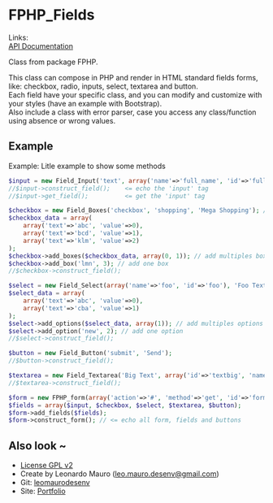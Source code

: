 # FPHP_Fields #

Links:      
[API Documentation](http://doc.leonardomauro.com/fphp/)
   
Class from package FPHP.   

This class can compose in PHP and render in HTML standard fields forms, like: checkbox, radio, inputs, select, textarea and button.   
Each field have your specific class, and you can modify and customize with your styles (have an example with Bootstrap).   
Also include a class with error parser, case you access any class/function using absence or wrong values.   
   
## Example  
Example: Litle example to show some methods   
   
```php
$input = new Field_Input('text', array('name'=>'full_name', 'id'=>'full_name'), 'Name');   
//$input->construct_field();	<= echo the 'input' tag   
//$input->get_field();			<= get the 'input' tag   

$checkbox = new Field_Boxes('checkbox', 'shopping', 'Mega Shopping'); // boxes => checkbox or radio   
$checkbox_data = array(   
	array('text'=>'abc', 'value'=>0),   
	array('text'=>'bcd', 'value'=>1),   
	array('text'=>'klm', 'value'=>2)   
);   
$checkbox->add_boxes($checkbox_data, array(0, 1)); // add multiples box   
$checkbox->add_box('lmn', 3); // add one box   
//$checkbox->construct_field();   

$select = new Field_Select(array('name'=>'foo', 'id'=>'foo'), 'Foo Text');   
$select_data = array(   
	array('text'=>'abc', 'value'=>0),   
	array('text'=>'cba', 'value'=>1)   
);   
$select->add_options($select_data, array(1)); // add multiples options   
$select->add_option('new', 2); // add one option   
//$select->construct_field();   

$button = new Field_Button('submit', 'Send');   
//$button->construct_field();   

$textarea = new Field_Textarea('Big Text', array('id'=>'textbig', 'name'=>'textbig'));   
//$textarea->construct_field();   

$form = new FPHP_form(array('action'=>'#', 'method'=>'get', 'id'=>'form_example', 'name'=>'form_example'));   
$fields = array($input, $checkbox, $select, $textarea, $button);   
$form->add_fields($fields);   
$form->construct_form(); // <= echo all form, fields and buttons   
```

## Also look ~  	
* [License GPL v2][gpl]
* Create by Leonardo Mauro ([leo.mauro.desenv@gmail.com][email])
* Git: [leomaurodesenv][git]
* Site: [Portfolio][leomauro]
   
[gpl]: https://www.gnu.org/licenses/old-licenses/gpl-2.0.html
[email]: leo.mauro.desenv@gmail.com
[git]: https://github.com/leomaurodesenv/
[leomauro]: http://leonardomauro.com/portfolio/